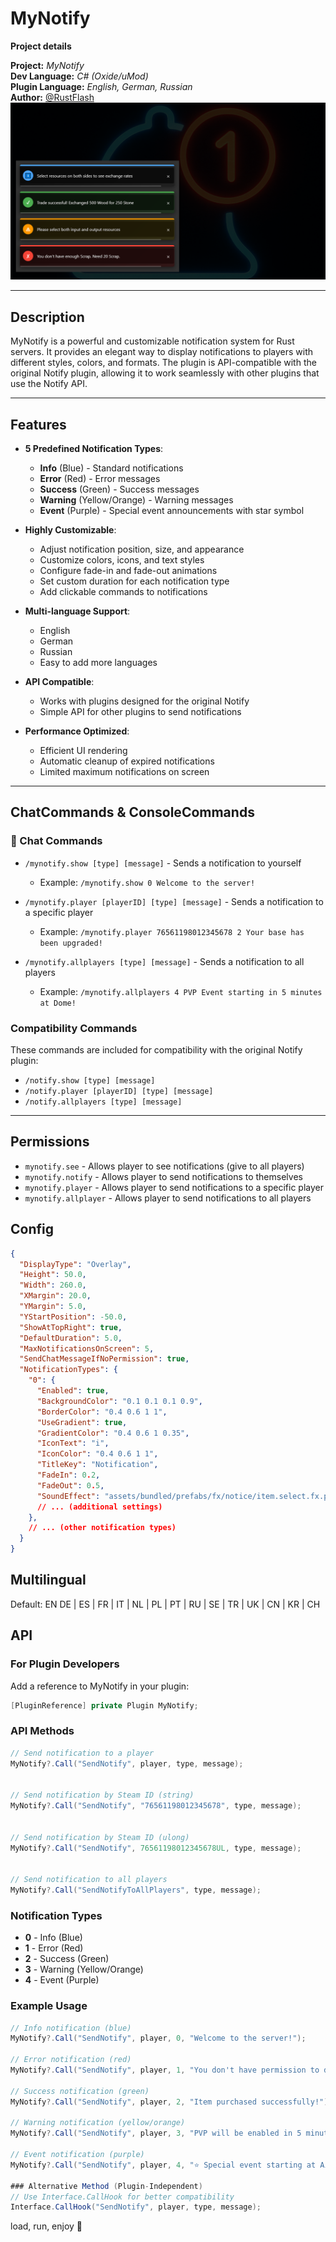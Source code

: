 # MyNotify

**__Project details__**

**Project:** *MyNotify*  
**Dev Language:** *C# (Oxide/uMod)*  
**Plugin Language:** *English, German, Russian*  
**Author:** [@RustFlash](https://github.com/Flash-Ticker)  
[![RustFlash - Your Favourite Trio Server](https://github.com/Flash-Ticker/MyNotify/blob/main/MyNotify_Thumb.png)](https://youtu.be/xJzMHkWhYpw?si=Xg3FFy5DJ8DGYJIP)

---

## Description

MyNotify is a powerful and customizable notification system for Rust servers. It provides an elegant way to display notifications to players with different styles, colors, and formats. The plugin is API-compatible with the original Notify plugin, allowing it to work seamlessly with other plugins that use the Notify API.

---

## Features

- **5 Predefined Notification Types**:
  - **Info** (Blue) - Standard notifications
  - **Error** (Red) - Error messages
  - **Success** (Green) - Success messages
  - **Warning** (Yellow/Orange) - Warning messages
  - **Event** (Purple) - Special event announcements with star symbol

- **Highly Customizable**:
  - Adjust notification position, size, and appearance
  - Customize colors, icons, and text styles
  - Configure fade-in and fade-out animations
  - Set custom duration for each notification type
  - Add clickable commands to notifications

- **Multi-language Support**:
  - English
  - German
  - Russian
  - Easy to add more languages

- **API Compatible**:
  - Works with plugins designed for the original Notify
  - Simple API for other plugins to send notifications

- **Performance Optimized**:
  - Efficient UI rendering
  - Automatic cleanup of expired notifications
  - Limited maximum notifications on screen

---

## ChatCommands & ConsoleCommands

### 🧾 Chat Commands

- `/mynotify.show [type] [message]` - Sends a notification to yourself
  - Example: `/mynotify.show 0 Welcome to the server!`
  
- `/mynotify.player [playerID] [type] [message]` - Sends a notification to a specific player
  - Example: `/mynotify.player 76561198012345678 2 Your base has been upgraded!`
  
- `/mynotify.allplayers [type] [message]` - Sends a notification to all players
  - Example: `/mynotify.allplayers 4 PVP Event starting in 5 minutes at Dome!`

### Compatibility Commands

These commands are included for compatibility with the original Notify plugin:
- `/notify.show [type] [message]`
- `/notify.player [playerID] [type] [message]`
- `/notify.allplayers [type] [message]`

---

## Permissions

- `mynotify.see` - Allows player to see notifications (give to all players)
- `mynotify.notify` - Allows player to send notifications to themselves
- `mynotify.player` - Allows player to send notifications to a specific player
- `mynotify.allplayer` - Allows player to send notifications to all players

## Config

```json
{
  "DisplayType": "Overlay",
  "Height": 50.0,
  "Width": 260.0,
  "XMargin": 20.0,
  "YMargin": 5.0,
  "YStartPosition": -50.0,
  "ShowAtTopRight": true,
  "DefaultDuration": 5.0,
  "MaxNotificationsOnScreen": 5,
  "SendChatMessageIfNoPermission": true,
  "NotificationTypes": {
    "0": {
      "Enabled": true,
      "BackgroundColor": "0.1 0.1 0.1 0.9",
      "BorderColor": "0.4 0.6 1 1",
      "UseGradient": true,
      "GradientColor": "0.4 0.6 1 0.35",
      "IconText": "i",
      "IconColor": "0.4 0.6 1 1",
      "TitleKey": "Notification",
      "FadeIn": 0.2,
      "FadeOut": 0.5,
      "SoundEffect": "assets/bundled/prefabs/fx/notice/item.select.fx.prefab"
      // ... (additional settings)
    },
    // ... (other notification types)
  }
}
```
## Multilingual
Default: EN 
DE | ES | FR | IT | NL | PL | PT | RU | SE | TR | UK | CN | KR | CH


## API

### For Plugin Developers
Add a reference to MyNotify in your plugin:

```csharp
[PluginReference] private Plugin MyNotify;
```

### API Methods
```csharp
// Send notification to a player
MyNotify?.Call("SendNotify", player, type, message);


// Send notification by Steam ID (string)
MyNotify?.Call("SendNotify", "76561198012345678", type, message);


// Send notification by Steam ID (ulong)
MyNotify?.Call("SendNotify", 76561198012345678UL, type, message);


// Send notification to all players
MyNotify?.Call("SendNotifyToAllPlayers", type, message);
```

### Notification Types
- **0** - Info (Blue)
- **1** - Error (Red)
- **2** - Success (Green)
- **3** - Warning (Yellow/Orange)
- **4** - Event (Purple)

### Example Usage

```csharp
// Info notification (blue)
MyNotify?.Call("SendNotify", player, 0, "Welcome to the server!");

// Error notification (red)
MyNotify?.Call("SendNotify", player, 1, "You don't have permission to do that!");

// Success notification (green)
MyNotify?.Call("SendNotify", player, 2, "Item purchased successfully!");

// Warning notification (yellow/orange)
MyNotify?.Call("SendNotify", player, 3, "PVP will be enabled in 5 minutes!");

// Event notification (purple)
MyNotify?.Call("SendNotify", player, 4, "⭐ Special event starting at Airfield in 10 minutes!");```

### Alternative Method (Plugin-Independent)
// Use Interface.CallHook for better compatibility
Interface.CallHook("SendNotify", player, type, message);
```

load, run, enjoy 💝